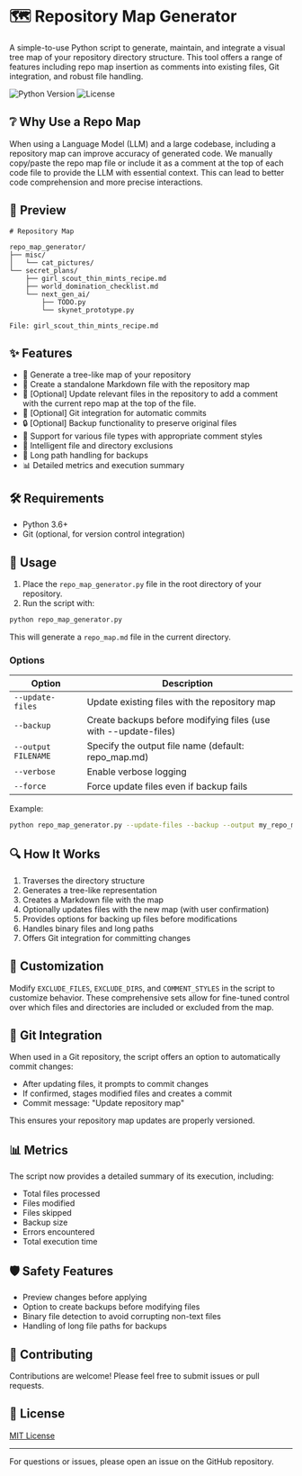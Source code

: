 # 🗺️ Repository Map Generator

A simple-to-use Python script to generate, maintain, and integrate a visual tree map of your repository directory structure. This tool offers a range of features including repo map insertion as comments into existing files, Git integration, and robust file handling.

![Python Version](https://img.shields.io/badge/python-3.6%2B-blue)
![License](https://img.shields.io/badge/license-MIT-green)

## ❔ Why Use a Repo Map

When using a Language Model (LLM) and a large codebase, including a repository map can improve accuracy of generated code. We manually copy/paste the repo map file or include it as a comment at the top of each code file to provide the LLM with essential context. This can lead to better code comprehension and more precise interactions.

## 👀 Preview

```
# Repository Map

repo_map_generator/
├── misc/
│   └── cat_pictures/
└── secret_plans/
    ├── girl_scout_thin_mints_recipe.md
    ├── world_domination_checklist.md
    └── next_gen_ai/
        ├── TODO.py
        └── skynet_prototype.py

File: girl_scout_thin_mints_recipe.md
```

## ✨ Features

- 🌳 Generate a tree-like map of your repository
- 📄 Create a standalone Markdown file with the repository map
- 🔄 [Optional] Update relevant files in the repository to add a comment with the current repo map at the top of the file.
- 💾 [Optional] Git integration for automatic commits
- 🔒 [Optional] Backup functionality to preserve original files
- 🎨 Support for various file types with appropriate comment styles
- 🚫 Intelligent file and directory exclusions
- 📏 Long path handling for backups
- 📊 Detailed metrics and execution summary

## 🛠️ Requirements

- Python 3.6+
- Git (optional, for version control integration)

## 🚀 Usage

1. Place the `repo_map_generator.py` file in the root directory of your repository.
2. Run the script with:

```bash
python repo_map_generator.py
```

This will generate a `repo_map.md` file in the current directory.

### Options

| Option | Description |
|--------|-------------|
| `--update-files` | Update existing files with the repository map |
| `--backup` | Create backups before modifying files (use with --update-files) |
| `--output FILENAME` | Specify the output file name (default: repo_map.md) |
| `--verbose` | Enable verbose logging |
| `--force` | Force update files even if backup fails |

Example:

```bash
python repo_map_generator.py --update-files --backup --output my_repo_map.md --verbose
```

## 🔍 How It Works

1. Traverses the directory structure
2. Generates a tree-like representation
3. Creates a Markdown file with the map
4. Optionally updates files with the new map (with user confirmation)
5. Provides options for backing up files before modifications
6. Handles binary files and long paths
7. Offers Git integration for committing changes

## 🔧 Customization

Modify `EXCLUDE_FILES`, `EXCLUDE_DIRS`, and `COMMENT_STYLES` in the script to customize behavior. These comprehensive sets allow for fine-tuned control over which files and directories are included or excluded from the map.

## 🔀 Git Integration

When used in a Git repository, the script offers an option to automatically commit changes:
- After updating files, it prompts to commit changes
- If confirmed, stages modified files and creates a commit
- Commit message: "Update repository map"

This ensures your repository map updates are properly versioned.

## 📊 Metrics

The script now provides a detailed summary of its execution, including:
- Total files processed
- Files modified
- Files skipped
- Backup size
- Errors encountered
- Total execution time

## 🛡️ Safety Features

- Preview changes before applying
- Option to create backups before modifying files
- Binary file detection to avoid corrupting non-text files
- Handling of long file paths for backups

## 👥 Contributing

Contributions are welcome! Please feel free to submit issues or pull requests.

## 📄 License

[MIT License](LICENSE)

---

For questions or issues, please open an issue on the GitHub repository.
